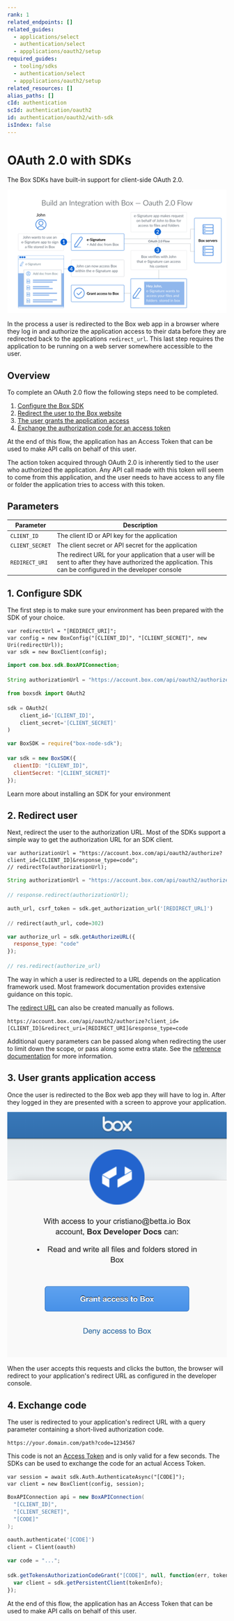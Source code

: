 ```yaml
---
rank: 1
related_endpoints: []
related_guides:
  - applications/select
  - authentication/select
  - appplications/oauth2/setup
required_guides:
  - tooling/sdks
  - authentication/select
  - appplications/oauth2/setup
related_resources: []
alias_paths: []
cId: authentication
scId: authentication/oauth2
id: authentication/oauth2/with-sdk
isIndex: false
---
```


# OAuth 2.0 with SDKs

The Box SDKs have built-in support for client-side OAuth 2.0.

<ImageFrame border>

![the OAuth 2.0 flow](./oauth2-flow.png)

</ImageFrame>

In the process a user is redirected to the Box web app in a browser where they
log in and authorize the application access to their data before they are
redirected back to the applications `redirect_url`. This last step requires the
application to be running on a web server somewhere accessible to the user.

## Overview

To complete an OAuth 2.0 flow the following steps need to be completed.

1. [Configure the Box SDK](#1-configure-sdk)
2. [Redirect the user to the Box website](#2-redirect-user)
3. [The user grants the application access](#3-user-grants-application-access)
4. [Exchange the authorization code for an access token](#4-exchange-code)

At the end of this flow, the application has an Access Token that can be used to
make API calls on behalf of this user.

<Message notice>

  The action token acquired through OAuth 2.0 is inherently tied to the user who
  authorized the application. Any API call made with this token will seem to
  come from this application, and the user needs to have access to any file or
  folder the application tries to access with this token.

</Message>

## Parameters

<!-- markdownlint-disable line-length -->

| Parameter       | Description                                                                                                                                                   |
| --------------- | ------------------------------------------------------------------------------------------------------------------------------------------------------------- |
| `CLIENT_ID`     | The client ID or API key for the application                                                                                                                  |
| `CLIENT_SECRET` | The client secret or API secret for the application                                                                                                           |
| `REDIRECT_URI`  | The redirect URL for your application that a user will be sent to after they have authorized the application. This can be configured in the developer console |

<!-- markdownlint-enable line-length -->

## 1. Configure SDK

The first step is to make sure your environment has been prepared with the SDK of
your choice.

<Tabs>

  <Tab title='.NET'>

```dotnet
var redirectUrl = "[REDIRECT_URI]";
var config = new BoxConfig("[CLIENT_ID]", "[CLIENT_SECRET]", new Uri(redirectUrl));
var sdk = new BoxClient(config);
```

  </Tab>
  <Tab title='Java'>

<!-- markdownlint-disable line-length -->
```java
import com.box.sdk.BoxAPIConnection;

String authorizationUrl = "https://account.box.com/api/oauth2/authorize?client_id=[CLIENT_ID]&response_type=code";
```
<!-- markdownlint-enable line-length -->

  </Tab>
  <Tab title='Python'>

```python
from boxsdk import OAuth2

sdk = OAuth2(
    client_id='[CLIENT_ID]',
    client_secret='[CLIENT_SECRET]'
)
```

  </Tab>
  <Tab title='Node'>

```js
var BoxSDK = require("box-node-sdk");

var sdk = new BoxSDK({
  clientID: "[CLIENT_ID]",
  clientSecret: "[CLIENT_SECRET]"
});
```

  </Tab>

</Tabs>

<CTA to="guide://tooling/sdks">
  Learn more about installing an SDK for your environment

</CTA>

## 2. Redirect user

Next, redirect the user to the authorization URL. Most of the SDKs support a
simple way to get the authorization URL for an SDK client.

<Tabs>

  <Tab title='.NET'>

```dotnet
var authorizationUrl = "https://account.box.com/api/oauth2/authorize?client_id=[CLIENT_ID]&response_type=code";
// redirectTo(authorizationUrl);
```

  </Tab>
  <Tab title='Java'>

<!-- markdownlint-disable line-length -->
```java
String authorizationUrl = "https://account.box.com/api/oauth2/authorize?client_id=[CLIENT_ID]&response_type=code";

// response.redirect(authorizationUrl);
```
<!-- markdownlint-enable line-length -->

  </Tab>
  <Tab title='Python'>

```python
auth_url, csrf_token = sdk.get_authorization_url('[REDIRECT_URL]')

// redirect(auth_url, code=302)
```

  </Tab>
  <Tab title='Node'>

```js
var authorize_url = sdk.getAuthorizeURL({
  response_type: "code"
});

// res.redirect(authorize_url)
```

  </Tab>

</Tabs>

<Message>

  The way in which a user is redirected to a URL depends on the application
  framework used. Most framework documentation provides extensive guidance on
  this topic.

</Message>

The [redirect URL](endpoint://get-authorize) can also be created manually as
follows.

<!-- markdownlint-disable line-length -->

```curl
https://account.box.com/api/oauth2/authorize?client_id=[CLIENT_ID]&redirect_uri=[REDIRECT_URI]&response_type=code
```

<!-- markdownlint-enable line-length -->

<Message>

  Additional query parameters can be passed along when redirecting the user to
  limit down the scope, or pass along some extra state. See the [reference
  documentation](endpoint://get-authorize) for more information.

</Message>

## 3. User grants application access

Once the user is redirected to the Box web app they will have to log in. After
they logged in they are presented with a screen to approve your application.

<ImageFrame border center shadow width="400">

  ![Example OAuth 2.0 approval screen](./oauth2-grant.png)

</ImageFrame>

When the user accepts this requests and clicks the button, the browser will
redirect to your application's redirect URL as configured in the developer console.

## 4. Exchange code

The user is redirected to your application's redirect URL with a query parameter
containing a short-lived authorization code.

```curl
https://your.domain.com/path?code=1234567
```

This code is not an [Access Token][tokens] and is only valid for a few seconds.
The SDKs can be used to exchange the code for an actual Access Token.

<Tabs>

  <Tab title='.NET'>

```dotnet
var session = await sdk.Auth.AuthenticateAsync("[CODE]");
var client = new BoxClient(config, session);
```

  </Tab>
  <Tab title='Java'>

```java
BoxAPIConnection api = new BoxAPIConnection(
  "[CLIENT_ID]",
  "[CLIENT_SECRET]",
  "[CODE]"
);
```

  </Tab>
  <Tab title='Python'>

```python
oauth.authenticate('[CODE]')
client = Client(oauth)
```

  </Tab>
  <Tab title='Node'>

```js
var code = "...";

sdk.getTokensAuthorizationCodeGrant("[CODE]", null, function(err, tokenInfo) {
  var client = sdk.getPersistentClient(tokenInfo);
});
```

  </Tab>

</Tabs>

At the end of this flow, the application has an Access Token that can be used to
make API calls on behalf of this user.

[tokens]: guide://authentication/tokens

